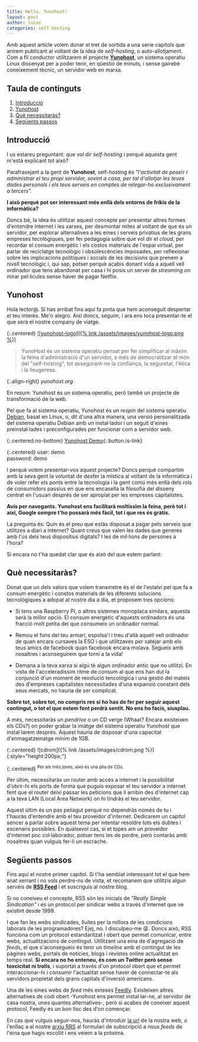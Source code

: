 ```yaml
---
title: Hello, Yunohost!
layout: post
author: lucas
categories: self-hosting
---
```


Amb aquest article volem donar el tret de sortida a una serie capítols que
anirem publicant al voltant de la idea de _self-hosting_, o auto-allotjament.
Com a fil conductor utilitzarem el projecte [**Yunohost**](https://yunohost.org),
un sistema operatiu Linux dissenyat per a poder tenir, en qüestió de minuts, i sense
gairebé coneixement tècnic, un servidor web en marxa.

## Taula de continguts

1. [Introducció](#introducció)
2. [Yunohost](#yunohost)
3. [Què necessitaràs?](#què-necessitaràs)
4. [Següents passos](#següents-passos)

## Introducció

I us estareu preguntant: que vol dir _self-hosting_ i perquè aquesta gent m'està
explicant tot això?

Parafrasejant a la gent de **Yunohost**, self-hosting és _"l'activitat de
poseïr i administrar el teu propi servidor, sovint a casa, per tal d'allotjar
les teves dades personals i els teus serveis en comptes de relegar-ho
exclusivament a tercers"._

**I això perquè pot ser interessant més enllà dels entorns de frikis de la informàtica?**

Doncs bé, la idea és utilitzar aquest concepte per presentar altres formes
d'entendre internet i les xarxes, per desmontar mites al voltant de que és un servidor,
per explorar alternatives a les eines i serveis privatius de les grans empreses
tecnlògiques, per fer pedagogía sobre que vol dir el _cloud_, per recordar el consum
energètic i els costos materials de l'espai virtual, per parlar de
reciclatge tecnològic i obsolescències imposades, per reflexionar sobre les
implicacions polítiques i socials de les decisions que prenem a nivell
tecnològic i, qui sap, potser perquè acabis donant vida a aquell vell ordinador
que tens abandonat per casa i hi posis un servei de _streaming_ on mirar pel·licules
sense haver de pagar Netflix.

## Yunohost

Hola lector@. Si has arribat fins aquí fa pinta que hem aconseguit despertar el
teu interès. Me'n alegro. Així doncs, seguim, i ara ens toca presentar-te el que
serà el nostre company de viatge.

{:.centered}
[![yunohost-logo]({% link /assets/images/yunohost-logo.png %})](https://yunohost.org/)

> YunoHost és un sistema operatiu pensat per fer simplificar al màxim la feina
> d'administració d'un servidor, a més de democratitzar el món del "self-hosting",
> tot assegurant-ne la confiança, la seguretat, l'ètica i la lleugeresa.

{:.align-right}
_yunohost.org_

En resum: Yunohost és un sistema operatiu, però també un projecte de transformació
de la web.

Pel que fa al sistema operatiu, Yunohost és un *respin* del sistema operatiu
[Debian](https://www.debian.org/), basat en Linux, o, dit d'una altra manera,
una versió personalitzada del sistema operatiu Debian amb un instal·lador i un
seguit d'eines preinstal·lades i preconfigurades per funcionar com a servidor web.

{:.centered.no-bottom}
[Yunohost Demo](https://demo.yunohost.org/yunohost/sso/?r=aHR0cHM6Ly9kZW1vLnl1bm9ob3N0Lm9yZy8=){:.button.is-link}

{:.centered}
user: demo<br/>
password: demo

I perquè volem presentar-vos aquest projecte? Doncs perquè compartim amb la seva
gent la voluntat de desfer la mística al voltant de la informàtica i de voler
refer els ponts entre la tecnologia i la gent comú més enllà dels rols de consumidors
passius en que ens encasella la filosofia del disseny centrat en l'usuari després
de ser apropiat per les empreses capitalistes.

**Avís per navegants. Yunohost ens facilitarà moltíssim la feina, però tot i així,
Google sempre t'ho possarà més fàcil, tot i que res és gràtis.**

La pregunta és: Quin és el preu que estàs disposat a pagar pels serveis que utilitzes
a diari a internet? Quant creus que valen les dades que generes amb l'ús dels teus
dispositius digitals? I les de mil·lions de persones a l'hora?

Si encara no t'ha quedat clar que és això del que estem parlant:

## Què necessitaràs?

Donat que un dels valors que volem transmetre és el de l'estalvi pel que fa a consum
energètic i constos materials de les diferents solucions tecnològiques a adopat
al nostre dia a dia, et proposem tres opcions:

- Si tens una Raspberry PI, o altres sistemes monoplaca similars, aquesta serà
la millor opció. El consum energètic d'aquests ordinadors és una fracció
molt petita del que consumeix un ordinador normal.

- Remou el fons del teu armari, espolsa'l i treu d'allà aquell vell ordinador de
quan encara cursaves la ESO i que utilitzaves per xatejar amb els teus amics de
facebook quan facebook encara molava. Segueix amb nosaltres i aconseguirem que torni
a la vida!

- Demana a la teva xarxa si algú té algun ordinador antic que no utilitzi. En vista
de l'acceleradissim ritme de consum al que ens han dut la conjunció d'un
moment de revolució tencològica i una gestió del mateix des d'empreses capitalistes
necessitades d'una expansió constant dels seus mercats, no hauria de ser complicat.

**Sobre tot, sobre tot, no compris res si ho has de fer per seguir aquest
contingut, o tot el que estem fent perdrà sentit. No ens ho facis, siusplau.**

A més, necessitaràs un _pendrive_ o un CD verge (Whaat? Encara existeixen
els CDs?) on poder grabar la imàtge del sistema operatiu Yunohost que instal·larem
després. Aquest hauria de disposar d'una capacitat d'enmagatzematge mínim de 1GB.

{:.centered}
![cdrom]({% link /assets/images/cdrom.png %}){:style="height:200px;"}

{:.centered}
<sup>Per als més joves, això és una pila de CDs.</sup>

Per últim, necessitaràs un router amb accés a internet i la possibilitat d'obrir-hi
els ports de forma que puguis exposar el teu servidor a internet fent que el router
deixi passar les peticions que li arribin des d'internet cap a la teva LAN
(Local Area Network) on hi tindràs el teu servidor.

Aquest últim és un pas peliagut perquè no dependràs només de tu i t'hauràs d'entendre
amb el teu proveidor d'internet. Dedicarem un capitol sencer a parlar sobre aquest
tema per intentar resoldre tots els dubtes i escenaris possibles. En qualsevol cas,
si et topes am  un proveidor d'internet poc col·laborador, potser tens les de perdre,
però contaràs amb nosaltres quan vulguis fer-li un escrache.

## Següents passos

Fins aquí el nostre primer capítol. Si t'ha semblat interessant tot el que hem anat
xerrant i no vols perdre-ns de vista, et recomanem que utilitzis algun servéis de
[**RSS Feed**](https://en.wikipedia.org/wiki/RSS) i et suscriguis al nostre blog.

Si no coneixeu el concepte, RSS són les inicials de _"Really Simple Sindication"_
i és un protocol per sindicar webs a través d'internet que ve existint desde 1999.

I que fan les webs sindicades, lluites per la millora de les condicions laborals
de les programadores? Ejej, no. I disculpeu-me &#x1F629;. Doncs això, RSS funciona
com un protocol estandaritzat i obert que permet comunicar, entre webs,
actualitzacions de contingut. Utilitzant una eina de d'agregació de _feeds_,
el que s'aconsegueix és tenir un _timeline_ amb el contingut de les pàgines
webs, portals de noticies, blogs i revistes online actualitzat en temps real.
**Si encara no ho enteneu, és com un Twitter però sense toxcicitat ni trolls**,
i suportat a través d'un protocol obert que et permet interaccionar-hi i consumir
l'actualitat sense haver de connectar-te als servidors propietat dels grans
capitals d'inversió americans.

Una de les eines webs de _feed_ més exteses [Feedly](https://feedly.com).
Existeixen altres alternatives de codi obert -Yunohost ens permet instal·lar-ne,
al servidor de casa nostra, unes quantes alternatives-, però
si acabes de coneixer aquest protocol, Feedly és un bon lloc des d'on començar.

En cas que vulguis seguir-nos, hauràs d'introduir
[la url](https://codeccoop.org) de la nostra web, o l'enllaç a
al nostre [arxiu RRS](https://codeccoop.org/feed.xml) al formulari de
subscripció a nous _feeds_ de l'eina que hagis escollit i ens veiem
a la pròxima.
